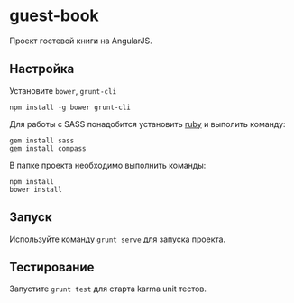 # guest-book

Проект гостевой книги на AngularJS.

## Настройка

Установите `bower`, `grunt-cli`
```
npm install -g bower grunt-cli
```

Для работы с SASS понадобится установить [ruby](http://rubyinstaller.org/downloads) и выполить команду:
```
gem install sass
gem install compass
```

В папке проекта необходимо выполнить команды:
```
npm install
bower install
```

## Запуск

Используйте команду `grunt serve` для запуска проекта.

## Тестирование

Запустите `grunt test` для старта karma unit тестов.
